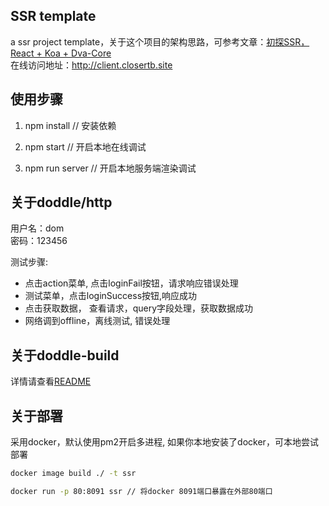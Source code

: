 ## SSR template
a ssr project template，关于这个项目的架构思路，可参考文章：[初探SSR，React + Koa + Dva-Core](https://github.com/closertb/closertb.github.io/issues/35)  
在线访问地址：http://client.closertb.site

## 使用步骤
1. npm install // 安装依赖

2. npm start // 开启本地在线调试

3. npm run server // 开启本地服务端渲染调试

## 关于doddle/http
用户名：dom  
密码：123456  

测试步骤:   
 - 点击action菜单, 点击loginFail按钮，请求响应错误处理
 - 测试菜单，点击loginSuccess按钮,响应成功
 - 点击获取数据， 查看请求，query字段处理，获取数据成功
 - 网络调到offline，离线测试, 错误处理

## 关于doddle-build
详情请查看[README][1]

## 关于部署
采用docker，默认使用pm2开启多进程, 如果你本地安装了docker，可本地尝试部署
```sh
docker image build ./ -t ssr

docker run -p 80:8091 ssr // 将docker 8091端口暴露在外部80端口
```
[1]: https://github.com/closertb/doddle/tree/master/packages/doddle-build
